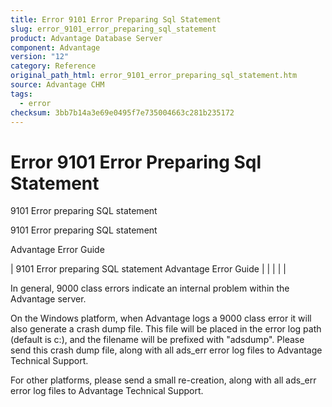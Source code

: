 ```yaml
---
title: Error 9101 Error Preparing Sql Statement
slug: error_9101_error_preparing_sql_statement
product: Advantage Database Server
component: Advantage
version: "12"
category: Reference
original_path_html: error_9101_error_preparing_sql_statement.htm
source: Advantage CHM
tags:
  - error
checksum: 3bb7b14a3e69e0495f7e735004663c281b235172
---
```


# Error 9101 Error Preparing Sql Statement

9101 Error preparing SQL statement

9101 Error preparing SQL statement

Advantage Error Guide

| 9101 Error preparing SQL statement  Advantage Error Guide |  |  |  |  |

In general, 9000 class errors indicate an internal problem within the Advantage server.

On the Windows platform, when Advantage logs a 9000 class error it will also generate a crash dump file. This file will be placed in the error log path (default is c:\), and the filename will be prefixed with "adsdump". Please send this crash dump file, along with all ads\_err error log files to Advantage Technical Support.

For other platforms, please send a small re-creation, along with all ads\_err error log files to Advantage Technical Support.
